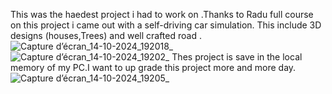 This was the haedest project i had to work on .Thanks to Radu full course on this project i came out with a self-driving car simulation.
This include 3D designs (houses,Trees) and well crafted road .
![Capture d’écran_14-10-2024_192018_](https://github.com/user-attachments/assets/b071d695-8566-4257-a999-6837e06a8a10)
![Capture d’écran_14-10-2024_19202_](https://github.com/user-attachments/assets/9a55880e-a1e6-4f15-b810-a0541dc1ae68)
Thes project is save in the local memory of my PC.I want to up grade this project more and more day.
![Capture d’écran_14-10-2024_19205_](https://github.com/user-attachments/assets/9825228a-ada2-4fc4-94ce-f64319feb42f)
